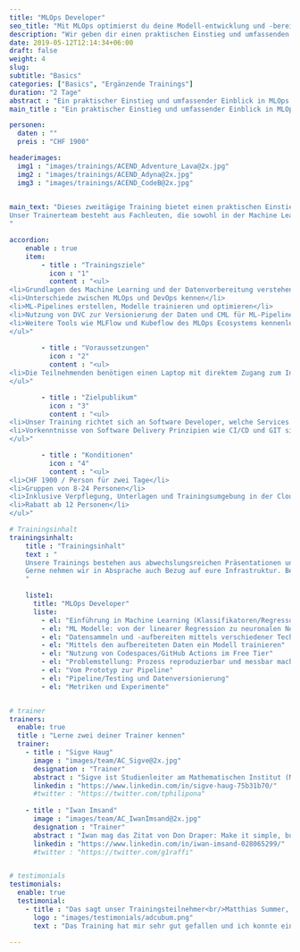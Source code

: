 ```yaml
---
title: "MLOps Developer"
seo_title: "Mit MLOps optimierst du deine Modell-entwicklung und -bereitstellung deiner Daten."
description: "Wir geben dir einen praktischen Einstieg und umfassenden Einblick in MLOps."
date: 2019-05-12T12:14:34+06:00
draft: false
weight: 4
slug:
subtitle: "Basics"
categories: ["Basics", "Ergänzende Trainings"]
duration: "2 Tage"
abstract : "Ein praktischer Einstieg und umfassender Einblick in MLOps."
main_title : "Ein praktischer Einstieg und umfassender Einblick in MLOps."

personen: 
  daten : ""
  preis : "CHF 1900"

headerimages:
  img1 : "images/trainings/ACEND_Adventure_Lava@2x.jpg"
  img2 : "images/trainings/ACEND_Adyna@2x.jpg"
  img3 : "images/trainings/ACEND_CodeB@2x.jpg"
      

main_text: "Dieses zweitägige Training bietet einen praktischen Einstieg in MLOps, das den Machine-Learning-Lebenszyklus durch Automatisierung und Standardisierung optimiert. Die Versionierung von Code und Daten sowie die Überwachung der Modellparameter sorgen für konsistente, reproduzierbare Ergebnisse. Continuous Integration und Continuous Deployment (CI/CD) beschleunigen die Markteinführung neuer ML-Produkte.\n\n
Unser Trainerteam besteht aus Fachleuten, die sowohl in der Machine Learning-Forschung tätig sind als auch über umfangreiche Erfahrung in der praktischen Implementierung von Datenmodellen in Unternehmen verfügen.
"

accordion:
    enable : true
    item:
        - title : "Trainingsziele"
          icon : "1"
          content : "<ul>
<li>Grundlagen des Machine Learning und der Datenvorbereitung verstehen</li>
<li>Unterschiede zwischen MLOps und DevOps kennen</li>
<li>ML-Pipelines erstellen, Modelle trainieren und optimieren</li>
<li>Nutzung von DVC zur Versionierung der Daten und CML für ML-Pipelines</li>
<li>Weitere Tools wie MLFlow und Kubeflow des MLOps Ecosystems kennenlernen</li>
</ul>"
 
        - title : "Voraussetzungen"
          icon : "2"
          content : "<ul>
<li>Die Teilnehmenden benötigen einen Laptop mit direktem Zugang zum Internet</li>
</ul>"

        - title : "Zielpublikum"
          icon : "3"
          content : "<ul>
<li>Unser Training richtet sich an Software Developer, welche Services aufgrund von Daten und Datenmodellen bereitstellen und bereits Vorkenntnisse im Bereich Softwareentwicklung und Architektur besitzen.</li> 
<li>Vorkenntnisse von Software Delivery Prinzipien wie CI/CD und GIT sind von Vorteil.</li>
</ul>"

        - title : "Konditionen"
          icon : "4"
          content : "<ul>
<li>CHF 1900 / Person für zwei Tage</li>
<li>Gruppen von 8-24 Personen</li>
<li>Inklusive Verpflegung, Unterlagen und Trainingsumgebung in der Cloud</li>
<li>Rabatt ab 12 Personen</li>
</ul>"

# Trainingsinhalt
trainingsinhalt: 
    title : "Trainingsinhalt"
    text : "
    Unsere Trainings bestehen aus abwechslungsreichen Präsentationen und hands-on Labs, um deren Inhalt auf spannende Art und Weise zu übermitteln.
    Gerne nehmen wir in Absprache auch Bezug auf eure Infrastruktur. Bei Bedarf für weitere Inhalte können wir auf euren Wunsch hin Anpassungen vornehmen.
    "

    liste1:
      title: "MLOps Developer"
      liste:
        - el: "Einführung in Machine Learning (Klassifikatoren/Regressoren, Over- und Underfitting)"
        - el: "ML Modelle: von der linearer Regression zu neuronalen Netzen"
        - el: "Datensammeln und -aufbereiten mittels verschiedener Technikenn"
        - el: "Mittels den aufbereiteten Daten ein Modell trainieren"
        - el: "Nutzung von Codespaces/GitHub Actions im Free Tier"
        - el: "Problemstellung: Prozess reproduzierbar und messbar machen"
        - el: "Vom Prototyp zur Pipeline"
        - el: "Pipeline/Testing und Datenversionierung"
        - el: "Metriken und Experimente"                


# trainer
trainers:
  enable: true
  title : "Lerne zwei deiner Trainer kennen"
  trainer:
    - title : "Sigve Haug"
      image : "images/team/AC_Sigve@2x.jpg"
      designation : "Trainer"
      abstract : "Sigve ist Studienleiter am Mathematischen Institut (MAI) der Uni Bern."
      linkedin : "https://www.linkedin.com/in/sigve-haug-75b31b70/"
      #twitter : "https://twitter.com/tphilipona"    
    
    - title : "Iwan Imsand"
      image : "images/team/AC_IwanImsand@2x.jpg"
      designation : "Trainer"
      abstract : "Iwan mag das Zitat von Don Draper: Make it simple, but significant."
      linkedin : "https://www.linkedin.com/in/iwan-imsand-028065299/"
      #twitter : "https://twitter.com/g1raffi"


# testimonials
testimonials:
  enable: true
  testimonial:
    - title : "Das sagt unser Trainingsteilnehmer<br/>Matthias Summer, Österreich"
      logo : "images/testimonials/adcubum.png"
      text : "Das Training hat mir sehr gut gefallen und ich konnte einige Dinge mitnehmen, die mir bei der täglichen Arbeit helfen. Die Praxis-Erfahrung und die Leidenschaft für die Technologie war bei den Trainern spürbar. Sie haben uns auch sehr gut unterstützt und uns nützliche Tipps gegeben."

---
```

